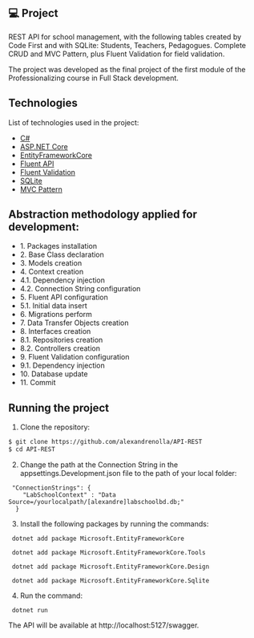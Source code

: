 <p align="center">

 ## 💻 Project

REST API for school management, with the following tables created by Code First and with SQLite: Students, Teachers, Pedagogues.
Complete CRUD and MVC Pattern, plus Fluent Validation for field validation.

The project was developed as the final project of the first module of the Professionalizing course in Full Stack development.
</p>

## Technologies

List of technologies used in the project:

- [C#](https://learn.microsoft.com/pt-br/dotnet/csharp/)
- [ASP.NET Core](https://learn.microsoft.com/pt-br/aspnet/core/introduction-to-aspnet-core?view=aspnetcore-7.0)
- [EntityFrameworkCore](https://learn.microsoft.com/en-us/ef/)
- [Fluent API](https://learn.microsoft.com/pt-br/ef/ef6/modeling/code-first/fluent/types-and-properties)
- [Fluent Validation](https://docs.fluentvalidation.net/en/latest/aspnet.html)
- [SQLite](https://www.sqlite.org/index.html)
- [MVC Pattern](https://dotnet.microsoft.com/en-us/apps/aspnet/mvc)

## Abstraction methodology applied for development:
<ul>
  <li>1. Packages installation</li>
  <li>2. Base Class declaration</li>
  <li>3. Models creation</li>
  <li>4. Context creation</li>
  <li>  4.1. Dependency injection</li>
  <li>  4.2. Connection String configuration</li>
  <li>5. Fluent API configuration</li>
  <li>  5.1. Initial data insert</li>
  <li>6. Migrations perform</li>
  <li>7. Data Transfer Objects creation</li>
  <li>8. Interfaces creation</li>
  <li>  8.1. Repositories creation</li>
  <li>  8.2. Controllers creation</li>
  <li>9. Fluent Validation configuration</li>
  <li>  9.1. Dependency injection</li>
  <li>10. Database update</li>
  <li>11. Commit</li>
</ul>
 
## Running the project


1. Clone the repository:

```bash
$ git clone https://github.com/alexandrenolla/API-REST
$ cd API-REST
```


2. Change the path at the Connection String in the appsettings.Development.json file to the path of your local folder:

```
 "ConnectionStrings": {
    "LabSchoolContext" : "Data Source=/yourlocalpath/[alexandre]labschoolbd.db;"
  } 
```


3. Install the following packages by running the commands:


```
 dotnet add package Microsoft.EntityFrameworkCore  

 dotnet add package Microsoft.EntityFrameworkCore.Tools 
 
 dotnet add package Microsoft.EntityFrameworkCore.Design

 dotnet add package Microsoft.EntityFrameworkCore.Sqlite
```


4. Run the command:

```
 dotnet run
```


The API will be available at http://localhost:5127/swagger.
